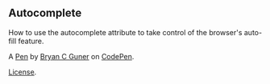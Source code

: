 ## Autocomplete

How to use the autocomplete attribute to take control of the browser's auto-fill feature.

A [Pen](https://codepen.io/bgoonz/pen/NWaOdvp) by [Bryan C Guner](https://codepen.io/bgoonz) on [CodePen](https://codepen.io).

[License](https://codepen.io/bgoonz/pen/NWaOdvp/license).
